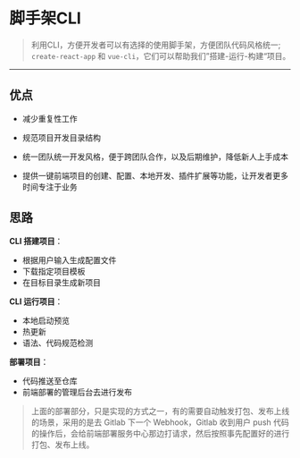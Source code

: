 # 脚手架CLI

> 利用CLI，方便开发者可以有选择的使用脚手架，方便团队代码风格统一; `create-react-app` 和 `vue-cli`，它们可以帮助我们”搭建-运行-构建“项目。

***

## 优点

- 减少重复性工作

- 规范项目开发目录结构

- 统一团队统一开发风格，便于跨团队合作，以及后期维护，降低新人上手成本

- 提供一键前端项目的创建、配置、本地开发、插件扩展等功能，让开发者更多时间专注于业务

## 思路

**CLI 搭建项目**：

- 根据用户输入生成配置文件
- 下载指定项目模板
- 在目标目录生成新项目

**CLI 运行项目**：

- 本地启动预览
- 热更新
- 语法、代码规范检测

**部署项目**：

- 代码推送至仓库
- 前端部署的管理后台去进行发布

> 上面的部署部分，只是实现的方式之一，有的需要自动触发打包、发布上线的场景，采用的是去 Gitlab 下一个 Webhook，Gitlab 收到用户 push 代码的操作后，会给前端部署服务中心那边打请求，然后按照事先配置好的进行打包、发布上线。
